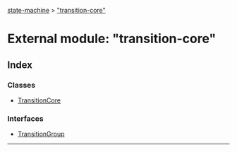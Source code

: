 [state-machine](../README.md) > ["transition-core"](../modules/_transition_core_.md)

# External module: "transition-core"

## Index

### Classes

* [TransitionCore](../classes/_transition_core_.transitioncore.md)

### Interfaces

* [TransitionGroup](../interfaces/_transition_core_.transitiongroup.md)

---

